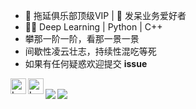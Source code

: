 - 💪 拖延俱乐部顶级VIP | 🤣 发呆业务爱好者
- 👨‍🎓 Deep Learning | Python | C++
- 攀那一阶一阶，看那一景一景
- 间歇性凌云壮志，持续性混吃等死
- 如果有任何疑惑欢迎提交 **issue**


<a>
  <img align="left" src="https://user-images.githubusercontent.com/20467386/122951253-b8e9ce00-d3af-11eb-97f8-535886df34a6.png" href="https://github.com/mrcangye" alt="Logo GitHub" width="25" height="25"/>
  <img align="left" src="https://user-images.githubusercontent.com/20467386/122954485-0e26df00-d3b2-11eb-9d6e-d118044b52d5.png" href="https://gitee.com/mrcangye" alt="Logo Gitee" width="25" height="25"/>
</a>




<br/>

<a>
<img align="left" src="https://github-readme-stats.vercel.app/api?username=mrcangye&show_icons=true&theme=vue" />
</a>
<a>
<img href="https://github.com/mrcangye/github-readme-stats" align="left" src="https://github-readme-stats.vercel.app/api/top-langs/?username=mrcangye&langs_count=8" />
</a>
